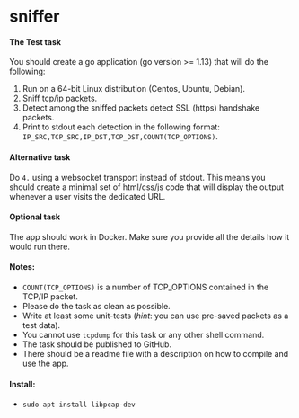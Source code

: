 # sniffer

#### The Test task

You should create a go application (go version >= 1.13) that will do the following:

1. Run on a 64-bit Linux distribution (Centos, Ubuntu, Debian).
2. Sniff tcp/ip packets.
3. Detect among the sniffed packets detect SSL (https) handshake packets.
4. Print to stdout each detection in the following format:
    `IP_SRC,TCP_SRC,IP_DST,TCP_DST,COUNT(TCP_OPTIONS)`.

#### Alternative task

Do `4.` using a websocket transport instead of stdout. This means you should create a minimal set of html/css/js code that will display the output whenever a user visits the dedicated URL.

#### Optional task

The app should work in Docker. Make sure you provide all the details how it would run there.

#### Notes:

- `COUNT(TCP_OPTIONS)` is a number of TCP_OPTIONS contained in the TCP/IP packet.
- Please do the task as clean as possible.
- Write at least some unit-tests (_hint_: you can use pre-saved packets as a test data).
- You cannot use `tcpdump` for this task or any other shell command.
- The task should be published to GitHub.
- There should be a readme file with a description on how to compile and use the app.

#### Install:
 - `sudo apt install libpcap-dev`